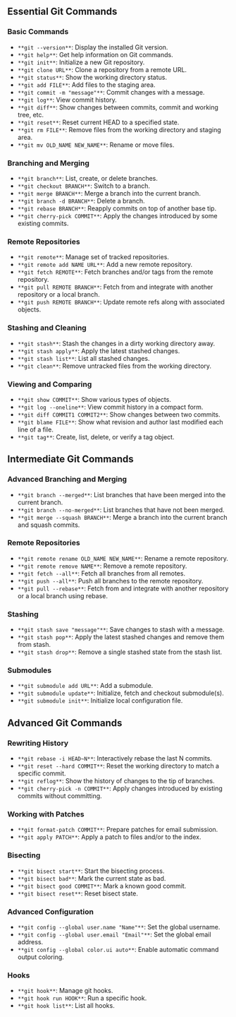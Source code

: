 ## **Essential Git Commands**

### **Basic Commands**

- `**git --version**`: Display the installed Git version.
- `**git help**`: Get help information on Git commands.
- `**git init**`: Initialize a new Git repository.
- `**git clone URL**`: Clone a repository from a remote URL.
- `**git status**`: Show the working directory status.
- `**git add FILE**`: Add files to the staging area.
- `**git commit -m "message"**`: Commit changes with a message.
- `**git log**`: View commit history.
- `**git diff**`: Show changes between commits, commit and working tree, etc.
- `**git reset**`: Reset current HEAD to a specified state.
- `**git rm FILE**`: Remove files from the working directory and staging area.
- `**git mv OLD_NAME NEW_NAME**`: Rename or move files.

### **Branching and Merging**

- `**git branch**`: List, create, or delete branches.
- `**git checkout BRANCH**`: Switch to a branch.
- `**git merge BRANCH**`: Merge a branch into the current branch.
- `**git branch -d BRANCH**`: Delete a branch.
- `**git rebase BRANCH**`: Reapply commits on top of another base tip.
- `**git cherry-pick COMMIT**`: Apply the changes introduced by some existing commits.

### **Remote Repositories**

- `**git remote**`: Manage set of tracked repositories.
- `**git remote add NAME URL**`: Add a new remote repository.
- `**git fetch REMOTE**`: Fetch branches and/or tags from the remote repository.
- `**git pull REMOTE BRANCH**`: Fetch from and integrate with another repository or a local branch.
- `**git push REMOTE BRANCH**`: Update remote refs along with associated objects.

### **Stashing and Cleaning**

- `**git stash**`: Stash the changes in a dirty working directory away.
- `**git stash apply**`: Apply the latest stashed changes.
- `**git stash list**`: List all stashed changes.
- `**git clean**`: Remove untracked files from the working directory.

### **Viewing and Comparing**

- `**git show COMMIT**`: Show various types of objects.
- `**git log --oneline**`: View commit history in a compact form.
- `**git diff COMMIT1 COMMIT2**`: Show changes between two commits.
- `**git blame FILE**`: Show what revision and author last modified each line of a file.
- `**git tag**`: Create, list, delete, or verify a tag object.

## **Intermediate Git Commands**

### **Advanced Branching and Merging**

- `**git branch --merged**`: List branches that have been merged into the current branch.
- `**git branch --no-merged**`: List branches that have not been merged.
- `**git merge --squash BRANCH**`: Merge a branch into the current branch and squash commits.

### **Remote Repositories**

- `**git remote rename OLD_NAME NEW_NAME**`: Rename a remote repository.
- `**git remote remove NAME**`: Remove a remote repository.
- `**git fetch --all**`: Fetch all branches from all remotes.
- `**git push --all**`: Push all branches to the remote repository.
- `**git pull --rebase**`: Fetch from and integrate with another repository or a local branch using rebase.

### **Stashing**

- `**git stash save "message"**`: Save changes to stash with a message.
- `**git stash pop**`: Apply the latest stashed changes and remove them from stash.
- `**git stash drop**`: Remove a single stashed state from the stash list.

### **Submodules**

- `**git submodule add URL**`: Add a submodule.
- `**git submodule update**`: Initialize, fetch and checkout submodule(s).
- `**git submodule init**`: Initialize local configuration file.

## **Advanced Git Commands**

### **Rewriting History**

- `**git rebase -i HEAD~N**`: Interactively rebase the last N commits.
- `**git reset --hard COMMIT**`: Reset the working directory to match a specific commit.
- `**git reflog**`: Show the history of changes to the tip of branches.
- `**git cherry-pick -n COMMIT**`: Apply changes introduced by existing commits without committing.

### **Working with Patches**

- `**git format-patch COMMIT**`: Prepare patches for email submission.
- `**git apply PATCH**`: Apply a patch to files and/or to the index.

### **Bisecting**

- `**git bisect start**`: Start the bisecting process.
- `**git bisect bad**`: Mark the current state as bad.
- `**git bisect good COMMIT**`: Mark a known good commit.
- `**git bisect reset**`: Reset bisect state.

### **Advanced Configuration**

- `**git config --global user.name "Name"**`: Set the global username.
- `**git config --global user.email "Email"**`: Set the global email address.
- `**git config --global color.ui auto**`: Enable automatic command output coloring.

### **Hooks**

- `**git hook**`: Manage git hooks.
- `**git hook run HOOK**`: Run a specific hook.
- `**git hook list**`: List all hooks.
